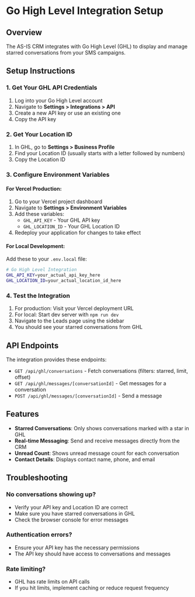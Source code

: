 # Go High Level Integration Setup

## Overview
The AS-IS CRM integrates with Go High Level (GHL) to display and manage starred conversations from your SMS campaigns.

## Setup Instructions

### 1. Get Your GHL API Credentials

1. Log into your Go High Level account
2. Navigate to **Settings > Integrations > API**
3. Create a new API key or use an existing one
4. Copy the API key

### 2. Get Your Location ID

1. In GHL, go to **Settings > Business Profile**
2. Find your Location ID (usually starts with a letter followed by numbers)
3. Copy the Location ID

### 3. Configure Environment Variables

#### For Vercel Production:
1. Go to your Vercel project dashboard
2. Navigate to **Settings > Environment Variables**
3. Add these variables:
   - `GHL_API_KEY` - Your GHL API key
   - `GHL_LOCATION_ID` - Your GHL Location ID
4. Redeploy your application for changes to take effect

#### For Local Development:
Add these to your `.env.local` file:

```bash
# Go High Level Integration
GHL_API_KEY=your_actual_api_key_here
GHL_LOCATION_ID=your_actual_location_id_here
```

### 4. Test the Integration

1. For production: Visit your Vercel deployment URL
2. For local: Start dev server with `npm run dev`
3. Navigate to the Leads page using the sidebar
4. You should see your starred conversations from GHL

## API Endpoints

The integration provides these endpoints:

- `GET /api/ghl/conversations` - Fetch conversations (filters: starred, limit, offset)
- `GET /api/ghl/messages/[conversationId]` - Get messages for a conversation
- `POST /api/ghl/messages/[conversationId]` - Send a message

## Features

- **Starred Conversations**: Only shows conversations marked with a star in GHL
- **Real-time Messaging**: Send and receive messages directly from the CRM
- **Unread Count**: Shows unread message count for each conversation
- **Contact Details**: Displays contact name, phone, and email

## Troubleshooting

### No conversations showing up?
- Verify your API key and Location ID are correct
- Make sure you have starred conversations in GHL
- Check the browser console for error messages

### Authentication errors?
- Ensure your API key has the necessary permissions
- The API key should have access to conversations and messages

### Rate limiting?
- GHL has rate limits on API calls
- If you hit limits, implement caching or reduce request frequency